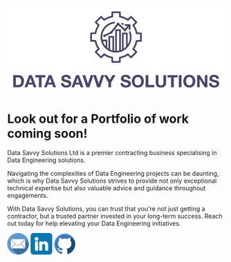![Data Savvy Solutions](/assets/logo-text.png)

# Look out for a Portfolio of work coming soon!

Data Savvy Solutions Ltd is a premier contracting business specialising in Data Engineering solutions.

Navigating the complexities of Data Engineering projects can be daunting, which is why Data Savvy Solutions strives to provide not only exceptional technical expertise but also valuable advice and guidance throughout engagements.

With Data Savvy Solutions, you can trust that you're not just getting a contractor, but a trusted partner invested in your long-term success. Reach out today for help elevating your Data Engineering initiatives.

[![MailTo](/assets/email-colour.png)](mailto:enquiries@data-savvy-solutions.com) [![LinkedIn](/assets/linkedin-colour.png)](https://www.linkedin.com/in/pbudden/) [![GitHub](/assets/github-colour.png)](https://github.com/data-savvy-solutions)

